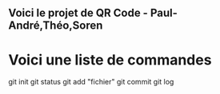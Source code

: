 ## Voici le projet de QR Code - Paul-André,Théo,Soren

# Voici une liste de commandes 

git init
git status
git add "fichier"
git commit
git log